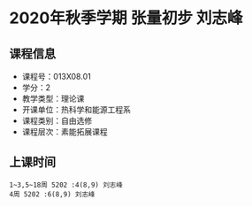 # 2020年秋季学期 张量初步 刘志峰






## 课程信息

- 课程号：013X08.01
- 学分：2
- 教学类型：理论课
- 开课单位：热科学和能源工程系
- 课程类别：自由选修
- 课程层次：素能拓展课程

## 上课时间

```
1~3,5~18周 5202 :4(8,9) 刘志峰
4周 5202 :6(8,9) 刘志峰
```

